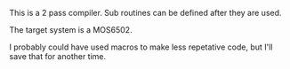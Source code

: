 This is a 2 pass compiler. Sub routines can be defined after they are used.

The target system is a MOS6502.

I probably could have used macros to make less repetative code, but I'll save that for another time.